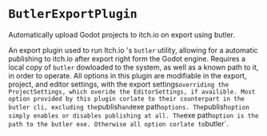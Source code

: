 # `ButlerExportPlugin`

Automatically upload Godot projects to itch.io on export using butler.

An export plugin used to run Itch.io 's `butler` utility,
allowing for a automatic publishing to itch.io after export right form the Godot engine.
Requires a local copy of `butler` dowloaded to the system,
as well as a known path to it, in order to operate.
All options in this plugin are modifiable in the export, project, and editor settings,
with the export settings` overriding the ProjectSettings,
which overide the EditorSettings, if availible.
Most option provided by this plugin corlate to their counterpart in the butler cli,
excluding the `publish` and `exe path` options.
The `publish` option simply enables or disables publishing at all.
The `exe path` option is the path to the butler exe.
Otherwise all option corlate to `butler`.
